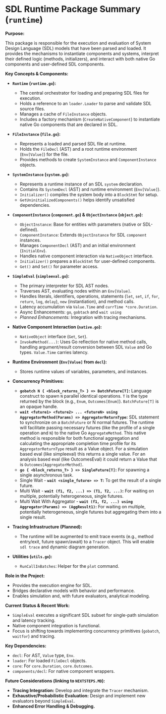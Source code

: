 # SDL Runtime Package Summary (`runtime`)

**Purpose:**

This package is responsible for the execution and evaluation of System Design Language (SDL) models that have been parsed and loaded. It provides the mechanisms to instantiate components and systems, interpret their defined logic (methods, initializers), and interact with both native Go components and user-defined SDL components.

**Key Concepts & Components:**

*   **`Runtime` (`runtime.go`):**
    *   The central orchestrator for loading and preparing SDL files for execution.
    *   Holds a reference to an `loader.Loader` to parse and validate SDL source files.
    *   Manages a cache of `FileInstance` objects.
    *   Includes a factory mechanism (`CreateNativeComponent`) to instantiate native Go components that are declared in SDL.

*   **`FileInstance` (`file.go`):**
    *   Represents a loaded and parsed SDL file at runtime.
    *   Holds the `FileDecl` (AST) and a root runtime environment (`Env[Value]`) for the file.
    *   Provides methods to create `SystemInstance` and `ComponentInstance` objects.

*   **`SystemInstance` (`system.go`):**
    *   Represents a runtime instance of an SDL `system` declaration.
    *   Contains its `SystemDecl` (AST) and runtime environment (`Env[Value]`).
    *   `Initializer()` compiles the system body into a `BlockStmt` for setup.
    *   `GetUninitializedComponents()` helps identify unsatisfied dependencies.

*   **`ComponentInstance` (`component.go`) & `ObjectInstance` (`object.go`):**
    *   `ObjectInstance`: Base for entities with parameters (native or SDL-defined).
    *   `ComponentInstance`: Extends `ObjectInstance` for SDL `component` instances.
    *   Manages `ComponentDecl` (AST) and an initial environment (`InitialEnv`).
    *   Handles native component interaction via `NativeObject` interface.
    *   `Initializer()` prepares a `BlockStmt` for user-defined components.
    *   `Get()` and `Set()` for parameter access.

*   **`SimpleEval` (`simpleeval.go`):**
    *   The primary interpreter for SDL AST nodes.
    *   Traverses AST, evaluating nodes within an `Env[Value]`.
    *   Handles literals, identifiers, operations, statements (`let`, `set`, `if`, `for`, `return`, `log`, `delay`), `new` (instantiation), and method calls.
    *   Latency accumulation via `Value.Time` and `currTime *core.Duration`.
    *   Async Enhancements: `go`, `gobtach` and `wait using`
    *   *Planned Enhancements:* Integration with tracing mechanisms.

*   **Native Component Interaction (`native.go`):**
    *   `NativeObject` interface (`Get`, `Set`).
    *   `InvokeMethod(...)`: Uses Go reflection for native method calls, handling argument/result conversion between SDL `Value` and Go types. `Value.Time` carries latency.

*   **Runtime Environment (`Env[Value]` from `decl`):**
    *   Stores runtime values of variables, parameters, and instances.

*   **Concurrency Primitives:**
    *   **`gobatch N { <block_returns_T> } => BatchFuture[T]`:** Language construct to spawn `N` parallel identical operations. `T` is the type returned by the block (e.g., `Enum`, `Outcomes[Enum]`). `BatchFuture[T]` is an opaque handle.
    *   **`wait <future1> <future2> ... <futureN> using AggregatorMethod(Params) => AggregatorReturnType`:** SDL statement to synchronize on a `BatchFuture` or N normal futures. The runtime will facilitate passing necessary futures (like the profile of a single operation and `N`) to the native Go `AggregateMethod`. This native method is responsible for both functional aggregation and calculating the appropriate completion time profile for its `AggregatorReturnType` result as a Value object.  For a simulation based eval (like simpleeval) this returns a single value.  For an analysis based eval (like OutcomesEval) it could return a Value that is `Outcomes[AggregatorMethod]`.
    *   **`go { <block_returns_T> } => SingleFuture[T]`:** For spawning a single asynchronous task.
    *   Single Wait - **`wait <single_future> => T`:** To get the result of a single future.
    *   Multi Wait - **`wait (f1, f2, ...) => (T1, T2, ...)`:** For waiting on multiple, potentially heterogeneous, single futures.
    *   Multi Wait With Aggregator - **`wait (f1, f2, ...) using Aggregator(Params) => (AggResult1)`:** For waiting on multiple, potentially heterogeneous, single futures but aggregating them into a single result.

*   **Tracing Infrastructure (Planned):**
    *   The runtime will be augmented to emit trace events (e.g., method entry/exit, future spawn/await) to a `Tracer` object. This will enable `sdl trace` and dynamic diagram generation.

*   **Utilities (`utils.go`):**
    *   `RunCallInBatches`: Helper for the `plot` command.

**Role in the Project:**

*   Provides the execution engine for SDL.
*   Bridges declarative models with behavior and performance.
*   Enables simulation and, with future evaluators, analytical modeling.

**Current Status & Recent Work:**

*   `SimpleEval` executes a significant SDL subset for single-path simulation and latency tracking.
*   Native component integration is functional.
*   Focus is shifting towards implementing concurrency primitives (`gobatch`, `waitfor`) and tracing.

**Key Dependencies:**

*   `decl`: For AST, `Value` type, `Env`.
*   `loader`: For loaded `FileDecl` objects.
*   `core`: For `core.Duration`, `core.Outcomes`.
*   `components/decl`: For native component wrappers.

**Future Considerations (linking to `NEXTSTEPS.MD`):**

*   **Tracing Integration:** Develop and integrate the `Tracer` mechanism.
*   **Exhaustive/Probabilistic Evaluation:** Design and implement new evaluators beyond `SimpleEval`.
*   **Enhanced Error Handling & Debugging.**
